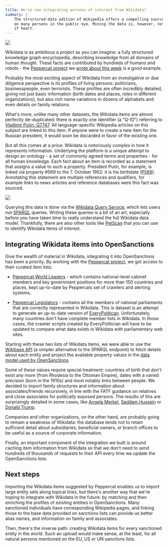 ```yaml
---
title: We're now integrating persons of interest from Wikidata!
summary: |
    The structured-data edition of Wikipedia offers a compelling source of information
    on many persons in the public eye. Mining the data is, however, not for the faint
    if heart.
---
```



<img class="img-fluid article-image" src="https://assets.pudo.org/opensanctions/images/wikidata-logo.png">


Wikidata is as ambitious a project as you can imagine: a fully structured knowledge graph encyclopedia, describing knowledge from all domains of human thought. These facts are contributed by hundreds of humans and robots - the [Peppercat project](https://peppercat.org) we [wrote about this week](/articles/2022-01-18-peppercat/) is a good example.

Probably the most exciting aspect of Wikidata from an investigative or due diligence perspective is its profiles of living persons: politicians, businesspeople, even terrorists. These profiles are often incredibly detailed, giving not just basic information (birth dates and places, roles in different organizations), but also rich name variations in dozens of alphabets and even details on family relations.

What's more, unlike many other datasets, the Wikidata items are almost perfectly de-duplicated: there is exactly one identifier (a "Q-ID") referring to [Vladimir Putin: Q7747](https://www.opensanctions.org/entities/Q7747/). All language-specific Wikipedia articles on this subject are linked to this item. If anyone were to create a new item for the Russian president, it would soon be discarded in favor of the existing one.

But all this comes at a price: Wikidata is notoriously complex in how it represents information. Underlying the platform is a unique attempt to design an ontology - a set of commonly agreed terms and properties - for all human knowledge. Each fact about an item is recorded as a statement that assigns a value to such a property. President Putin, for example, is linked via property #569 to the 7. October 1952: it is his birthdate ([P569](https://www.wikidata.org/wiki/Property:P569)). Annotating this statement are multiple references and qualifiers, for example links to news articles and reference databases were this fact was sourced.

<img class="img-fluid article-image" src="https://assets.pudo.org/opensanctions/images/wikidata-data-model.svg">


Querying this data is done via the [Wikidata Query Service](https://query.wikidata.org/), which lets users run [SPARQL](https://www.wikidata.org/wiki/Wikidata:SPARQL_tutorial) queries. Writing these queries is a bit of an art, especially before you have taken time to really understand the full Wikidata data model. Thankfully, there are also other tools like [PetScan](https://petscan.wmflabs.org/) that you can use to identify Wikidata items of interest.

## Integrating Wikidata items into OpenSanctions

Give the wealth of material in Wikidata, integrating it into OpenSanctions has been a priority. By working with the [Peppercat project](https://peppercat.org), we got access to their curated item lists: 

* [Peppercat World Leaders](/datasets/wd_peppercat_leaders/) - which contains national-level cabinet members and key government positions for more than 150 countries and places, kept up-to-date by Peppercats set of crawlers and alerting systems.

* [Peppercat Legislators](/datasets/wd_peppercat_legislators/) - contains all the members of national parliaments that are correctly represented in Wikidata. This is dataset is an attempt to generate an up-to-date version of [EveryPolitican](/datasets/everypolitician/). Unfortunately, many countries don't have complete member lists in Wikidata. In those cases, the crawler scripts created by EveryPolitician will have to be updated to compare what data exists in Wikidata with parliamentary web sites.

Starting with these two lists of Wikidata items, we were able to use the [Wikibase API](https://www.mediawiki.org/wiki/Wikibase/API) (a simpler alternative to the SPARQL endpoint) to fetch details about each entity and project the available property values in the [data model used by OpenSanctions](/reference).

Some of these values require special treatment: countries of birth that don't exist any more (from Rhodesia to the Ottoman Empire), dates with a varied precision (born in the 1910s) and most notably links between people. We decided to import family structures and information about associates/friends recursively, in line with the FATF guidance on relatives and close associates for politically exposed persons. The results of this are surprisingly detailed in some cases, like [Angela Merkel](https://www.opensanctions.org/entities/Q567/), [Saddam Hussein](https://www.opensanctions.org/entities/Q1316/) or [Donald Trump](https://www.opensanctions.org/entities/Q22686/).

Companies and other organizations, on the other hand, are probably going to remain a weakness of Wikidata: the database tends not to retain sufficient detail about subsidiaries, beneficial owners, or branch offices to be useful as a source of corporate information.

Finally, an important component of the integration we built is around caching item information from Wikidata so that we don't need to send hundreds of thousands of requests to their API every time we update the OpenSanctions lists. 

## Next steps

Importing the Wikidata items suggested by Peppercat enables us to import large entity sets along topical lines, but there's another way that we're hoping to integrate with Wikidata in the future: by matching and then enriching the profiles of existing entities in OpenSanctions. Many sanctioned individuals have corresponding Wikipedia pages, and linking those to the base data provided on sanctions lists can provide us better alias names, and information on family and associates.

Then, there's the inverse path: creating Wikidata items for every sanctioned entity in the world. Such an upload would make sense, at the least, for all natural persons mentioned on the EU, US or UN sanctions lists.